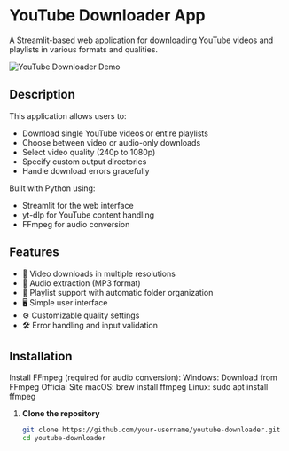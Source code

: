 # YouTube Downloader App

A Streamlit-based web application for downloading YouTube videos and playlists in various formats and qualities.

![YouTube Downloader Demo](demo-screenshot.png) <!-- You can add a screenshot later -->

## Description

This application allows users to:
- Download single YouTube videos or entire playlists
- Choose between video or audio-only downloads
- Select video quality (240p to 1080p)
- Specify custom output directories
- Handle download errors gracefully

Built with Python using:
- Streamlit for the web interface
- yt-dlp for YouTube content handling
- FFmpeg for audio conversion

## Features

- 🎥 Video downloads in multiple resolutions
- 🎵 Audio extraction (MP3 format)
- 📁 Playlist support with automatic folder organization
- 🖥️ Simple user interface
- ⚙️ Customizable quality settings
- 🛠️ Error handling and input validation

## Installation
Install FFmpeg (required for audio conversion):
Windows: Download from FFmpeg Official Site
macOS: brew install ffmpeg
Linux: sudo apt install ffmpeg

1. **Clone the repository**
   ```bash
   git clone https://github.com/your-username/youtube-downloader.git
   cd youtube-downloader
